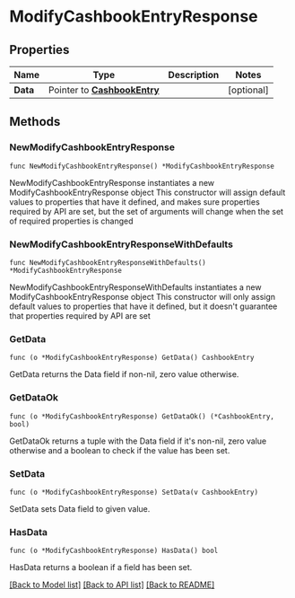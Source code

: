 # ModifyCashbookEntryResponse

## Properties

Name | Type | Description | Notes
------------ | ------------- | ------------- | -------------
**Data** | Pointer to [**CashbookEntry**](CashbookEntry.md) |  | [optional] 

## Methods

### NewModifyCashbookEntryResponse

`func NewModifyCashbookEntryResponse() *ModifyCashbookEntryResponse`

NewModifyCashbookEntryResponse instantiates a new ModifyCashbookEntryResponse object
This constructor will assign default values to properties that have it defined,
and makes sure properties required by API are set, but the set of arguments
will change when the set of required properties is changed

### NewModifyCashbookEntryResponseWithDefaults

`func NewModifyCashbookEntryResponseWithDefaults() *ModifyCashbookEntryResponse`

NewModifyCashbookEntryResponseWithDefaults instantiates a new ModifyCashbookEntryResponse object
This constructor will only assign default values to properties that have it defined,
but it doesn't guarantee that properties required by API are set

### GetData

`func (o *ModifyCashbookEntryResponse) GetData() CashbookEntry`

GetData returns the Data field if non-nil, zero value otherwise.

### GetDataOk

`func (o *ModifyCashbookEntryResponse) GetDataOk() (*CashbookEntry, bool)`

GetDataOk returns a tuple with the Data field if it's non-nil, zero value otherwise
and a boolean to check if the value has been set.

### SetData

`func (o *ModifyCashbookEntryResponse) SetData(v CashbookEntry)`

SetData sets Data field to given value.

### HasData

`func (o *ModifyCashbookEntryResponse) HasData() bool`

HasData returns a boolean if a field has been set.


[[Back to Model list]](../README.md#documentation-for-models) [[Back to API list]](../README.md#documentation-for-api-endpoints) [[Back to README]](../README.md)


